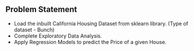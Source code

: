 ## Problem Statement
- Load the inbuilt California Housing Dataset from sklearn library. (Type of dataset - Bunch)
- Complete Exploratory Data Analysis.
- Apply Regression Models to predict the Price of a given House.
